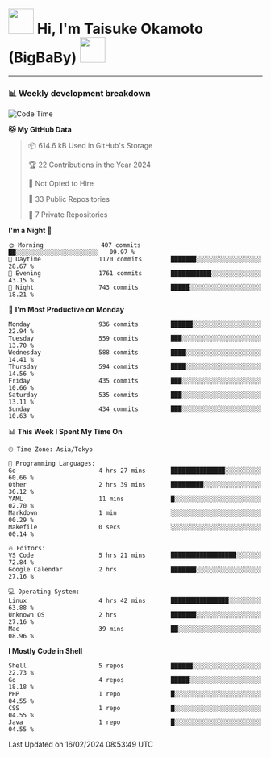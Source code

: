<!-- Title -->
<h1>
    <img src="https://media.tenor.com/TlyRveJkgo4AAAAi/cloud-cloud-strife.gif" width="50"/> 
    Hi, I'm Taisuke Okamoto (BigBaBy) 
    <img src="https://media.tenor.com/TlyRveJkgo4AAAAi/cloud-cloud-strife.gif" width="50"/>
</h1>

---

<h3> 📊 Weekly development breakdown </h3>
<!-- waka-readme-stats -->

<!--START_SECTION:waka-->
![Code Time](http://img.shields.io/badge/Code%20Time-1%2C684%20hrs%207%20mins-blue)

**🐱 My GitHub Data** 

> 📦 614.6 kB Used in GitHub's Storage 
 > 
> 🏆 22 Contributions in the Year 2024
 > 
> 🚫 Not Opted to Hire
 > 
> 📜 33 Public Repositories 
 > 
> 🔑 7 Private Repositories 
 > 
**I'm a Night 🦉** 

```text
🌞 Morning                407 commits         ██░░░░░░░░░░░░░░░░░░░░░░░   09.97 % 
🌆 Daytime                1170 commits        ███████░░░░░░░░░░░░░░░░░░   28.67 % 
🌃 Evening                1761 commits        ███████████░░░░░░░░░░░░░░   43.15 % 
🌙 Night                  743 commits         █████░░░░░░░░░░░░░░░░░░░░   18.21 % 
```
📅 **I'm Most Productive on Monday** 

```text
Monday                   936 commits         ██████░░░░░░░░░░░░░░░░░░░   22.94 % 
Tuesday                  559 commits         ███░░░░░░░░░░░░░░░░░░░░░░   13.70 % 
Wednesday                588 commits         ████░░░░░░░░░░░░░░░░░░░░░   14.41 % 
Thursday                 594 commits         ████░░░░░░░░░░░░░░░░░░░░░   14.56 % 
Friday                   435 commits         ███░░░░░░░░░░░░░░░░░░░░░░   10.66 % 
Saturday                 535 commits         ███░░░░░░░░░░░░░░░░░░░░░░   13.11 % 
Sunday                   434 commits         ███░░░░░░░░░░░░░░░░░░░░░░   10.63 % 
```


📊 **This Week I Spent My Time On** 

```text
🕑︎ Time Zone: Asia/Tokyo

💬 Programming Languages: 
Go                       4 hrs 27 mins       ███████████████░░░░░░░░░░   60.66 % 
Other                    2 hrs 39 mins       █████████░░░░░░░░░░░░░░░░   36.12 % 
YAML                     11 mins             █░░░░░░░░░░░░░░░░░░░░░░░░   02.70 % 
Markdown                 1 min               ░░░░░░░░░░░░░░░░░░░░░░░░░   00.29 % 
Makefile                 0 secs              ░░░░░░░░░░░░░░░░░░░░░░░░░   00.14 % 

🔥 Editors: 
VS Code                  5 hrs 21 mins       ██████████████████░░░░░░░   72.84 % 
Google Calendar          2 hrs               ███████░░░░░░░░░░░░░░░░░░   27.16 % 

💻 Operating System: 
Linux                    4 hrs 42 mins       ████████████████░░░░░░░░░   63.88 % 
Unknown OS               2 hrs               ███████░░░░░░░░░░░░░░░░░░   27.16 % 
Mac                      39 mins             ██░░░░░░░░░░░░░░░░░░░░░░░   08.96 % 
```

**I Mostly Code in Shell** 

```text
Shell                    5 repos             ██████░░░░░░░░░░░░░░░░░░░   22.73 % 
Go                       4 repos             █████░░░░░░░░░░░░░░░░░░░░   18.18 % 
PHP                      1 repo              █░░░░░░░░░░░░░░░░░░░░░░░░   04.55 % 
CSS                      1 repo              █░░░░░░░░░░░░░░░░░░░░░░░░   04.55 % 
Java                     1 repo              █░░░░░░░░░░░░░░░░░░░░░░░░   04.55 % 
```




 Last Updated on 16/02/2024 08:53:49 UTC
<!--END_SECTION:waka-->
